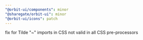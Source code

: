 ```yaml
---
"@orbit-ui/components": minor
"@sharegate/orbit-ui": minor
"@orbit-ui/icons": patch
---
```


fix for Tilde "~" imports in CSS not valid in all CSS pre-processors
